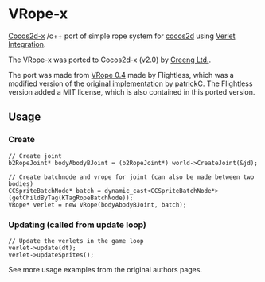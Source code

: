 VRope-x
=======

[Cocos2d-x](http://www.cocos2d-x.com) /c++ port of simple rope system for [cocos2d](http://www.cocos2d-iphone.org) using [Verlet Integration](http://en.wikipedia.org/wiki/Verlet_integration).

The VRope-x was ported to Cocos2d-x (v2.0) by [Creeng Ltd.](http://www.creeng.com).

The port was made from [VRope 0.4](https://github.com/mb1/VRope) made by Flightless, which was a modified version of the [original implementation](http://www.cocos2d-iphone.org/archives/1112) by [patrickC](http://cleverhamstergames.com). The Flightless
version added a MIT license, which is also contained in this ported version.

Usage
-----

### Create

    // Create joint
    b2RopeJoint* bodyAbodyBJoint = (b2RopeJoint*) world->CreateJoint(&jd); 

    // Create batchnode and vrope for joint (can also be made between two bodies)
    CCSpriteBatchNode* batch = dynamic_cast<CCSpriteBatchNode*> (getChildByTag(KTagRopeBatchNode));
    VRope* verlet = new VRope(bodyAbodyBJoint, batch); 


### Updating (called from update loop)
    
    // Update the verlets in the game loop
    verlet->update(dt);
    verlet->updateSprites();

See more usage examples from the original authors pages.